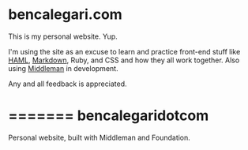 # bencalegari.com #

This is my personal website. Yup. 

I'm using the site as an excuse to learn and practice front-end stuff like [HAML](haml.info), [Markdown](http://daringfireball.net/projects/markdown/), Ruby, and CSS and how they all work together. 
Also using [Middleman](middlemanapp.com) in development.

Any and all feedback is appreciated.



=======
bencalegaridotcom
=================

Personal website, built with Middleman and Foundation.